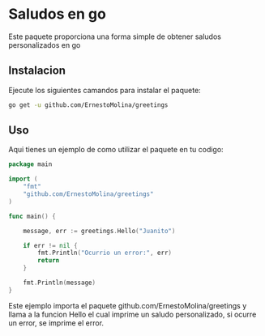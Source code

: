 # Saludos en go 

Este paquete proporciona una forma simple de obtener saludos personalizados en go

## Instalacion 
Ejecute los siguientes camandos para instalar el paquete:
```bash
go get -u github.com/ErnestoMolina/greetings
```
## Uso
Aqui tienes un ejemplo de como utilizar el paquete en tu codigo:

```go
package main

import (
	"fmt"
	"github.com/ErnestoMolina/greetings"
)

func main() {

	message, err := greetings.Hello("Juanito")

	if err != nil {
		fmt.Println("Ocurrio un error:", err)
		return
	}

	fmt.Println(message)
}
```
Este ejemplo importa el paquete github.com/ErnestoMolina/greetings y llama a la funcion Hello el cual imprime 
un saludo personalizado, si ocurre un error, se imprime el error.